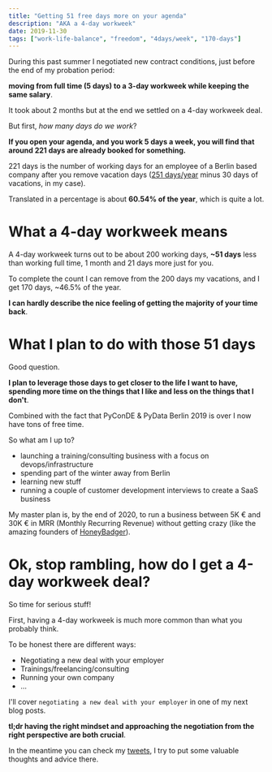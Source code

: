 ```yaml
---
title: "Getting 51 free days more on your agenda"
description: "AKA a 4-day workweek"
date: 2019-11-30
tags: ["work-life-balance", "freedom", "4days/week", "170-days"]
---
```


During this past summer I negotiated new contract conditions, just before the end of my probation period:

**moving from full time (5 days) to a 3-day workweek while keeping the same salary**.

It took about 2 months but at the end we settled on a 4-day workweek deal.

But first, *how many days do we work*?

**If you open your agenda, and you work 5 days a week, you will find that around 221 days are already booked for something.**

221 days is the number of working days for an employee of a Berlin based company after you remove vacation days ([251 days/year](https://www.arbeitstage.de/EN/arbeitstage_2019.htm) minus 30 days of vacations, in my case).

Translated in a percentage is about **60.54% of the year**, which is quite a lot.

# What a 4-day workweek means

A 4-day workweek turns out to be about 200 working days, **~51 days** less than working full time, 1 month and 21 days more just for you.

To complete the count I can remove from the 200 days my vacations, and I get 170 days, ~46.5%  of the year.

**I can hardly describe the nice feeling of getting the majority of your time back**.

# What I plan to do with those 51 days

Good question.

**I plan to leverage those days to get closer to the life I want to have, spending more time on the things that I like and less on the things that I don't**.

Combined with the fact that PyConDE & PyData Berlin 2019 is over I now have tons of free time.

So what am I up to?

- launching a training/consulting business with a focus on devops/infrastructure
- spending part of the winter away from Berlin
- learning new stuff
- running a couple of customer development interviews to create a SaaS business

My master plan is, by the end of 2020, to run a business between 5K € and 30K € in MRR (Monthly Recurring Revenue) without getting crazy (like the amazing founders of [HoneyBadger](https://www.indiehackers.com/podcast/122-josh-wood-of-honeybadger
)).

# Ok, stop rambling, how do I get a 4-day workweek deal?

So time for serious stuff!

First, having a 4-day workweek is much more common than what you probably think.

To be honest there are different ways:

- Negotiating a new deal with your employer
- Trainings/freelancing/consulting
- Running your own company
- ...

I'll cover `negotiating a new deal with your employer` in one of my next blog posts.

**tl;dr having the right mindset and approaching the negotiation from the right perspective are both crucial**.

In the meantime you can check my [tweets](https://twitter.com/christianbarra), I try to put some valuable thoughts and advice there.

